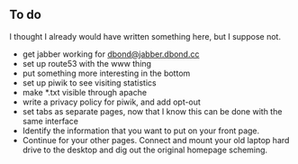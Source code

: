 ## To do

I thought I already would have written something here, but I suppose not.

* get jabber working for dbond@jabber.dbond.cc
* set up route53 with the www thing
* put something more interesting in the bottom
* set up piwik to see visiting statistics
* make \*.txt visible through apache
* write a privacy policy for piwik, and add opt-out
* set tabs as separate pages, now that I know this can be done with the same interface
* Identify the information that you want to put on your front page.
* Continue for your other pages. Connect and mount your old laptop hard drive to the desktop and dig out the original homepage scheming.
